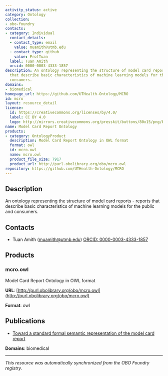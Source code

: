 ```yaml
---
activity_status: active
category: Ontology
collection:
- obo-foundry
contacts:
- category: Individual
  contact_details:
  - contact_type: email
    value: muamith@utmb.edu
  - contact_type: github
    value: ProfTuan
  label: Tuan Amith
  orcid: 0000-0003-4333-1857
description: An ontology representing the structure of model card reports - reports
  that describe basic characteristics of machine learning models for the public and
  consumers.
domains:
- biomedical
homepage_url: https://github.com/UTHealth-Ontology/MCRO
id: mcro
layout: resource_detail
license:
  id: https://creativecommons.org/licenses/by/4.0/
  label: CC BY 4.0
  logo: http://mirrors.creativecommons.org/presskit/buttons/80x15/png/by.png
name: Model Card Report Ontology
products:
- category: OntologyProduct
  description: Model Card Report Ontology in OWL format
  format: owl
  id: mcro.owl
  name: mcro.owl
  product_file_size: 7917
  product_url: http://purl.obolibrary.org/obo/mcro.owl
repository: https://github.com/UTHealth-Ontology/MCRO
---
```

## Description

An ontology representing the structure of model card reports - reports that describe basic characteristics of machine learning models for the public and consumers.

## Contacts

- Tuan Amith (muamith@utmb.edu) [ORCID: 0000-0003-4333-1857](https://orcid.org/0000-0003-4333-1857)

## Products

### mcro.owl

Model Card Report Ontology in OWL format

**URL**: [http://purl.obolibrary.org/obo/mcro.owl](http://purl.obolibrary.org/obo/mcro.owl)

**Format**: owl

## Publications

- [Toward a standard formal semantic representation of the model card report](https://doi.org/10.1186/s12859-022-04797-6)

**Domains**: biomedical

---

*This resource was automatically synchronized from the OBO Foundry registry.*